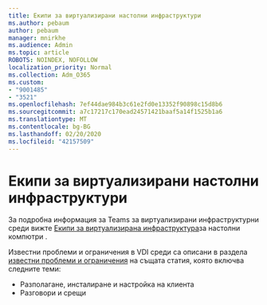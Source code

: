 ```yaml
---
title: Екипи за виртуализирани настолни инфраструктури
ms.author: pebaum
author: pebaum
manager: mnirkhe
ms.audience: Admin
ms.topic: article
ROBOTS: NOINDEX, NOFOLLOW
localization_priority: Normal
ms.collection: Adm_O365
ms.custom:
- "9001485"
- "3521"
ms.openlocfilehash: 7ef44dae984b3c61e2fd0e13352f90898c15d8b6
ms.sourcegitcommit: a7c17217c170ead24571421baaf5a14f1525b1a6
ms.translationtype: MT
ms.contentlocale: bg-BG
ms.lasthandoff: 02/20/2020
ms.locfileid: "42157509"
---
```

# <a name="teams-for-virtualized-desktop-infrastructure"></a>Екипи за виртуализирани настолни инфраструктури

За подробна информация за Teams за виртуализирани инфраструктурни среди вижте [Екипи за виртуализирана инфраструктура](https://docs.microsoft.com/en-us/microsoftteams/teams-for-vdi)за настолни компютри .

Известни проблеми и ограничения в VDI среди са описани в раздела [известни проблеми и ограничения](https://docs.microsoft.com/en-us/microsoftteams/teams-for-vdi#known-issues-and-limitations) на същата статия, която включва следните теми:
 - Разполагане, инсталиране и настройка на клиента
 - Разговори и срещи